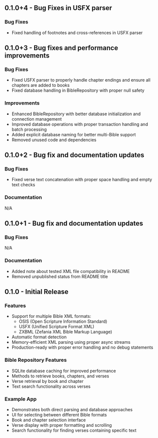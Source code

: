 ## 0.1.0+4 - Bug Fixes in USFX parser

### Bug Fixes
* Fixed handling of footnotes and cross-references in USFX parser


## 0.1.0+3 - Bug fixes and performance improvements

### Bug Fixes
* Fixed USFX parser to properly handle chapter endings and ensure all chapters are added to books
* Fixed database handling in BibleRepository with proper null safety

### Improvements
* Enhanced BibleRepository with better database initialization and connection management
* Improved database operations with proper transaction handling and batch processing
* Added explicit database naming for better multi-Bible support
* Removed unused code and dependencies

## 0.1.0+2 - Bug fix and documentation updates

### Bug Fixes
* Fixed verse text concatenation with proper space handling and empty text checks

### Documentation
N/A

## 0.1.0+1 - Bug fix and documentation updates

### Bug Fixes
N/A

### Documentation
* Added note about tested XML file compatibility in README
* Removed unpublished status from README title

## 0.1.0 - Initial Release

### Features
* Support for multiple Bible XML formats:
  * OSIS (Open Scripture Information Standard)
  * USFX (Unified Scripture Format XML)
  * ZXBML (Zefania XML Bible Markup Language)
* Automatic format detection
* Memory-efficient XML parsing using proper async streams
* Production-ready with proper error handling and no debug statements

### Bible Repository Features
* SQLite database caching for improved performance
* Methods to retrieve books, chapters, and verses
* Verse retrieval by book and chapter
* Text search functionality across verses

### Example App
* Demonstrates both direct parsing and database approaches
* UI for selecting between different Bible formats
* Book and chapter selection interface
* Verse display with proper formatting and scrolling
* Search functionality for finding verses containing specific text
